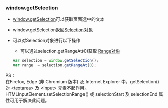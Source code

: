 ### window.getSelection

* [window.getSelection](https://developer.mozilla.org/zh-CN/docs/Web/API/Window/getSelection)可以获取页面选中的文本

* window.getSelection返回[Selection对象](https://developer.mozilla.org/zh-CN/docs/Web/API/Selection)

* 可以对Selection对象进行以下操作
  * 可以通过selection.getRangeAt(0)获取 [Range对象](https://developer.mozilla.org/en-US/docs/Web/API/Range)

  ``` JavaScript
  var selection = window.getSelection();
  var range  = selection.getRangeAt(0);
  ```

PS：  
在Firefox, Edge (非 Chromium 版本) 及 Internet Explorer 中，getSelection() 对 \<textarea> 及 \<input> 元素不起作用。 HTMLInputElement.setSelectionRange() 或 selectionStart 及 selectionEnd 属性可用于解决此问题。
